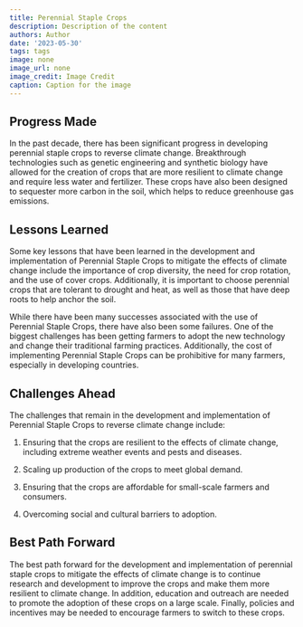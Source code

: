 ```yaml
---
title: Perennial Staple Crops
description: Description of the content
authors: Author
date: '2023-05-30'
tags: tags
image: none
image_url: none
image_credit: Image Credit
caption: Caption for the image
---
```


## Progress Made

In the past decade, there has been significant progress in developing perennial staple crops to reverse climate change. Breakthrough technologies such as genetic engineering and synthetic biology have allowed for the creation of crops that are more resilient to climate change and require less water and fertilizer. These crops have also been designed to sequester more carbon in the soil, which helps to reduce greenhouse gas emissions.

## Lessons Learned

Some key lessons that have been learned in the development and implementation of Perennial Staple Crops to mitigate the effects of climate change include the importance of crop diversity, the need for crop rotation, and the use of cover crops. Additionally, it is important to choose perennial crops that are tolerant to drought and heat, as well as those that have deep roots to help anchor the soil.

While there have been many successes associated with the use of Perennial Staple Crops, there have also been some failures. One of the biggest challenges has been getting farmers to adopt the new technology and change their traditional farming practices. Additionally, the cost of implementing Perennial Staple Crops can be prohibitive for many farmers, especially in developing countries.

## Challenges Ahead

The challenges that remain in the development and implementation of Perennial Staple Crops to reverse climate change include:

1. Ensuring that the crops are resilient to the effects of climate change, including extreme weather events and pests and diseases.

2. Scaling up production of the crops to meet global demand.

3. Ensuring that the crops are affordable for small-scale farmers and consumers.

4. Overcoming social and cultural barriers to adoption.

## Best Path Forward

The best path forward for the development and implementation of perennial staple crops to mitigate the effects of climate change is to continue research and development to improve the crops and make them more resilient to climate change. In addition, education and outreach are needed to promote the adoption of these crops on a large scale. Finally, policies and incentives may be needed to encourage farmers to switch to these crops.
